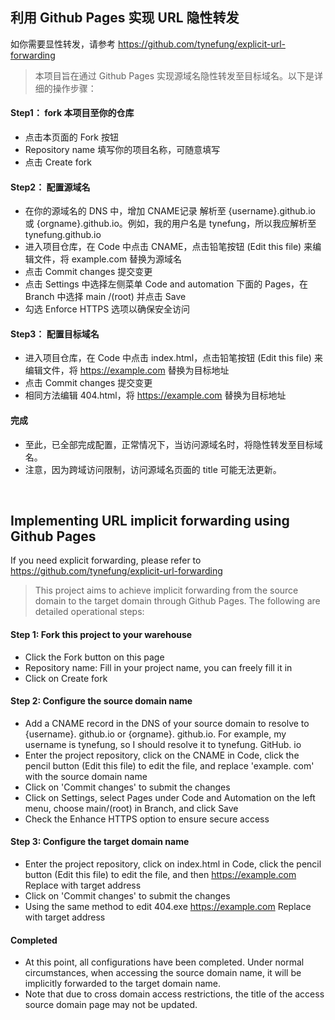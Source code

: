 ## 利用 Github Pages 实现 URL 隐性转发
如你需要显性转发，请参考 https://github.com/tynefung/explicit-url-forwarding
> 本项目旨在通过 Github Pages 实现源域名隐性转发至目标域名。以下是详细的操作步骤：

#### Step1： fork 本项目至你的仓库

* 点击本页面的 Fork 按钮  
* Repository name 填写你的项目名称，可随意填写  
* 点击 Create fork    

#### Step2： 配置源域名

* 在你的源域名的 DNS 中，增加 CNAME记录 解析至 {username}.github.io 或 {orgname}.github.io。例如，我的用户名是 tynefung，所以我应解析至 tynefung.github.io  
* 进入项目仓库，在 Code 中点击 CNAME，点击铅笔按钮 (Edit this file) 来编辑文件，将 example.com 替换为源域名   
* 点击 Commit changes 提交变更   
* 点击 Settings 中选择左侧菜单 Code and automation 下面的 Pages，在 Branch 中选择 main /(root) 并点击 Save  
* 勾选 Enforce HTTPS 选项以确保安全访问  

#### Step3： 配置目标域名

* 进入项目仓库，在 Code 中点击 index.html，点击铅笔按钮 (Edit this file) 来编辑文件，将 https://example.com 替换为目标地址  
* 点击 Commit changes 提交变更   
* 相同方法编辑 404.html，将 https://example.com 替换为目标地址  

#### 完成

* 至此，已全部完成配置，正常情况下，当访问源域名时，将隐性转发至目标域名。  
* 注意，因为跨域访问限制，访问源域名页面的 title 可能无法更新。  

<br>

## Implementing URL implicit forwarding using Github Pages
If you need explicit forwarding, please refer to https://github.com/tynefung/explicit-url-forwarding  
> This project aims to achieve implicit forwarding from the source domain to the target domain through Github Pages. The following are detailed operational steps:  

#### Step 1: Fork this project to your warehouse
* Click the Fork button on this page  
* Repository name: Fill in your project name, you can freely fill it in  
* Click on Create fork  

#### Step 2: Configure the source domain name
* Add a CNAME record in the DNS of your source domain to resolve to {username}. github.io or {orgname}. github.io. For example, my username is tynefung, so I should resolve it to tynefung. GitHub. io
* Enter the project repository, click on the CNAME in Code, click the pencil button (Edit this file) to edit the file, and replace 'example. com' with the source domain name
* Click on 'Commit changes' to submit the changes  
* Click on Settings, select Pages under Code and Automation on the left menu, choose main/(root) in Branch, and click Save  
* Check the Enhance HTTPS option to ensure secure access  

#### Step 3: Configure the target domain name
* Enter the project repository, click on index.html in Code, click the pencil button (Edit this file) to edit the file, and then https://example.com Replace with target address  
* Click on 'Commit changes' to submit the changes  
* Using the same method to edit 404.exe https://example.com Replace with target address  
  
#### Completed
* At this point, all configurations have been completed. Under normal circumstances, when accessing the source domain name, it will be implicitly forwarded to the target domain name.  
* Note that due to cross domain access restrictions, the title of the access source domain page may not be updated.  
